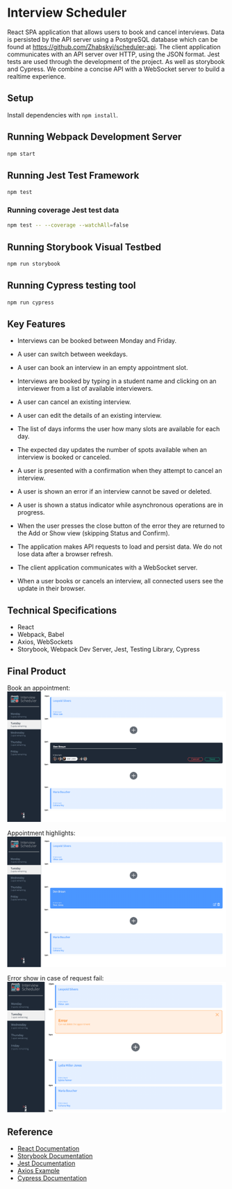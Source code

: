 # Interview Scheduler

React SPA application that allows users to book and cancel interviews. Data is persisted by the API server using a PostgreSQL database which can be found at https://github.com/Zhabskyi/scheduler-api. The client application communicates with an API server over HTTP, using the JSON format. Jest tests are used through the development of the project. As well as storybook and Cypress. We combine a concise API with a WebSocket server to build a realtime experience.

## Setup

Install dependencies with `npm install`.

## Running Webpack Development Server

```sh
npm start
```

## Running Jest Test Framework

```sh
npm test
```
### Running coverage Jest test data

```sh
npm test -- --coverage --watchAll=false
```

## Running Storybook Visual Testbed

```sh
npm run storybook
```

## Running Cypress testing tool

```sh
npm run cypress
```

## Key Features

* Interviews can be booked between Monday and Friday.

* A user can switch between weekdays.
* A user can book an interview in an empty appointment slot.
* Interviews are booked by typing in a student name and clicking on an interviewer from a list of available interviewers.
* A user can cancel an existing interview.
* A user can edit the details of an existing interview.
* The list of days informs the user how many slots are available for each day.
* The expected day updates the number of spots available when an interview is booked or canceled.
* A user is presented with a confirmation when they attempt to cancel an interview.
* A user is shown an error if an interview cannot be saved or deleted.
* A user is shown a status indicator while asynchronous operations are in progress.
* When the user presses the close button of the error they are returned to the Add or Show view (skipping Status and Confirm).
* The application makes API requests to load and persist data. We do not lose data after a browser refresh.
* The client application communicates with a WebSocket server.
* When a user books or cancels an interview, all connected users see the update in their browser.


## Technical Specifications
* React
* Webpack, Babel
* Axios, WebSockets
* Storybook, Webpack Dev Server, Jest, Testing Library, Cypress

## Final Product

Book an appointment:
!["Book an appointment"](https://github.com/Zhabskyi/scheduler/blob/master/public/images/1.png?raw=true)

Appointment highlights:
!["highlights"](https://github.com/Zhabskyi/scheduler/blob/master/public/images/2.png?raw=true)

Error show in case of request fail:
![error](https://github.com/Zhabskyi/scheduler/blob/master/public/images/3.png?raw=true)

## Reference
* [React Documentation](https://reactjs.org/docs/getting-started.html)
* [Storybook Documentation](https://storybook.js.org/docs/basics/introduction/)
* [Jest Documentation](https://jestjs.io/docs/en/getting-started)
* [Axios Example](https://github.com/axios/axios#example)
* [Cypress Documentation](https://docs.cypress.io/guides/overview/why-cypress.html#In-a-nutshell)